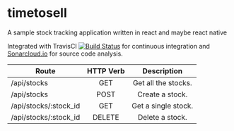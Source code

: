 # timetosell
A sample stock tracking application written in react and maybe react native



Integrated with TravisCI [![Build Status](https://travis-ci.org/majecek/timetosell.svg?branch=master)](https://travis-ci.org/majecek/timetosell) for continuous integration and [Sonarcloud.io](https://sonarcloud.io/dashboard?id=chowanioksource%3Adevelop) for source code analysis.


|Route	                |HTTP Verb	|Description|
|-----------------------|:----------:|:---------:|
|/api/stocks            |	GET	|Get all the stocks.|
|/api/stocks	        |POST	|Create a stock.|
|/api/stocks/:stock_id	|GET	|Get a single stock.|
|/api/stocks/:stock_id	|DELETE	|Delete a stock.|

